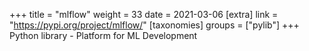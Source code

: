 +++
title = "mlflow"
weight = 33
date = 2021-03-06
[extra]
link = "https://pypi.org/project/mlflow/"
[taxonomies]
groups = ["pylib"]
+++
Python library - Platform for ML Development

